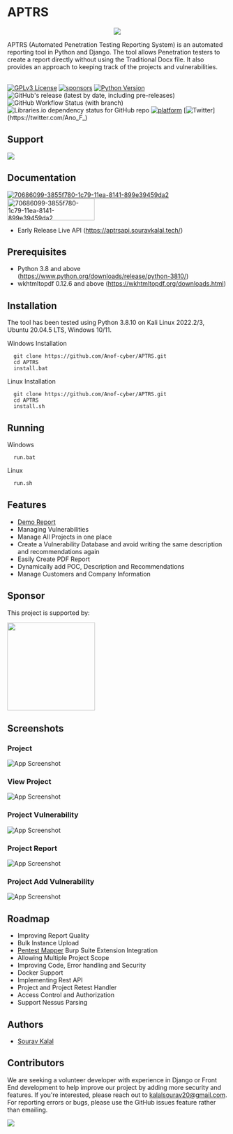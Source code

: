 
# APTRS
<p align="center">
  <img src="https://repository-images.githubusercontent.com/558932728/e8ff2c72-3797-41ab-9505-90c9008cc472" />
</p>
APTRS (Automated Penetration Testing Reporting System) is an automated reporting tool in Python and Django. The tool allows Penetration testers to create a report directly without using the Traditional Docx file. It also provides an approach to keeping track of the projects and vulnerabilities. 
<br/><br/>

[![GPLv3 License](https://img.shields.io/badge/License-GPL%20v3-yellow.svg)](https://opensource.org/licenses/)
[![sponsors](https://img.shields.io/github/sponsors/Anof-cyber)](https://github.com/sponsors/Anof-cyber)
[![Python Version](https://img.shields.io/badge/Python-3.8-brightgreen)](https://www.python.org/downloads/release/python-3810/)
![GitHub's release (latest by date, including pre-releases)](https://img.shields.io/github/v/release/Anof-cyber/APTRS?include_prereleases)
![GitHub Workflow Status (with branch)](https://img.shields.io/github/actions/workflow/status/Anof-cyber/APTRS/django.yml?branch=main)
![Libraries.io dependency status for GitHub repo](https://img.shields.io/librariesio/github/Anof-cyber/aptrs)
[![platform](https://img.shields.io/badge/platform-osx%2Flinux%2Fwindows-green.svg)](https://github.com/Anof-cyber/APTRS)
[![Twitter](https://img.shields.io/twitter/follow/ano_f_)](https://twitter.com/Ano_F_)


## Support

<a href="https://www.buymeacoffee.com/AnoF"><img src="https://img.buymeacoffee.com/button-api/?text=Buy me a coffee&emoji=&slug=AnoF&button_colour=FF5F5F&font_colour=ffffff&font_family=Arial&outline_colour=000000&coffee_colour=FFDD00" /></a>


## Documentation

<a href="https://anof-cyber.github.io/APTRS/"><img src="https://i.ibb.co/NLTJ6MR/70686099-3855f780-1c79-11ea-8141-899e39459da2.png" alt="70686099-3855f780-1c79-11ea-8141-899e39459da2" border="0"></a>
<a href="https://www.postman.com/anof-cyber/workspace/aptrs/collection/24236036-131e5e02-32e5-45be-9c15-02c91fe9230a?action=share&creator=24236036"><img src="https://assets.postman.com/postman-docs/run-in-postman-button-icon.jpg" alt="70686099-3855f780-1c79-11ea-8141-899e39459da2" width="200" height="50" border="0"></a>
- Early Release Live API (https://aptrsapi.souravkalal.tech/)



## Prerequisites

- Python 3.8 and above (https://www.python.org/downloads/release/python-3810/)
- wkhtmltopdf 0.12.6 and above (https://wkhtmltopdf.org/downloads.html)


## Installation

The tool has been tested using Python 3.8.10 on Kali Linux 2022.2/3, Ubuntu 20.04.5 LTS, Windows 10/11.

Windows Installation

```Windows
  git clone https://github.com/Anof-cyber/APTRS.git
  cd APTRS
  install.bat
```
    
Linux Installation

```Windows
  git clone https://github.com/Anof-cyber/APTRS.git
  cd APTRS
  install.sh
```
  
## Running

Windows 
```Windows
  run.bat
```


Linux
```bash
  run.sh
```



## Features
- [Demo Report](/Doc/Report/Web%20Application%20Penetration%20Testing%20Report%20of%20Juice%20Shop.pdf)
- Managing Vulnerabilities
- Manage All Projects in one place
- Create a Vulnerability Database and avoid writing the same description and recommendations again
- Easily Create PDF Report
- Dynamically add POC, Description and Recommendations
- Manage Customers and Company Information

## Sponsor

<p>This project is supported by:</p>
<p>
  <a href="https://m.do.co/c/daa899c901f2">
    <img src="https://opensource.nyc3.cdn.digitaloceanspaces.com/attribution/assets/SVG/DO_Logo_horizontal_blue.svg" width="201px">
  </a>
</p>

## Screenshots

### Project
![App Screenshot](/Doc/image/Project.png)


### View Project
![App Screenshot](/Doc/image/View%20Project.png)


### Project Vulnerability
![App Screenshot](/Doc/image/Project%20Vulnerability.png)

### Project Report
![App Screenshot](/Doc/image/Project%20Report.png)


### Project Add Vulnerability
![App Screenshot](/Doc/image/Project%20New%20Vulnerability.png)


## Roadmap

- Improving Report Quality
- Bulk Instance Upload
- [Pentest Mapper](https://portswigger.net/bappstore/af490ae7e79546fa81a28d8d0b90874e) Burp Suite Extension Integration
- Allowing Multiple Project Scope
- Improving Code, Error handling and Security
- Docker Support
- Implementing Rest API
- Project and Project Retest Handler
- Access Control and Authorization
- Support Nessus Parsing


## Authors

- [Sourav Kalal](https://twitter.com/Ano_F_)

## Contributors

We are seeking a volunteer developer with experience in Django or Front End development to help improve our project by adding more security and features. If you're interested, please reach out to kalalsourav20@gmail.com. For reporting errors or bugs, please use the GitHub issues feature rather than emailing.

<a href = "https://github.com/Anof-cyber/APTRS/graphs/contributors">
  <img src = "https://contrib.rocks/image?repo=Anof-cyber/APTRS"/>
</a>
